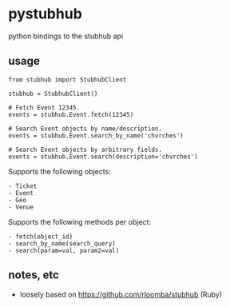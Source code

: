 pystubhub
=========

python bindings to the stubhub api

usage
-----

    from stubhub import StubhubClient

    stubhub = StubhubClient()  

    # Fetch Event 12345.
    events = stubhub.Event.fetch(12345)

    # Search Event objects by name/description.
    events = stubhub.Event.search_by_name('chvrches')

    # Search Event objects by arbitrary fields.
    events = stubhub.Event.search(description='chvrches')


Supports the following objects:

	- Ticket
	- Event
	- Geo
	- Venue

Supports the following methods per object:

	- fetch(object_id)
	- search_by_name(search_query)
	- search(param=val, param2=val)


notes, etc
----------

- loosely based on https://github.com/rloomba/stubhub (Ruby)
